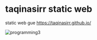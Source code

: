 # taqinasirr static web

static web gue
https://taqinasirr.github.io/

![programming3](https://user-images.githubusercontent.com/21170527/104677832-186af000-5725-11eb-8cf8-97aa86e65437.gif)
